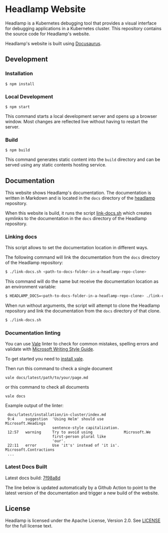 # Headlamp Website

Headlamp is a Kubernetes debugging tool that provides a visual interface for debugging applications in a Kubernetes cluster. This repository contains the source code for Headlamp's website.

Headlamp's website is built using [Docusaurus](https://docusaurus.io/).

## Development

### Installation

```
$ npm install
```

### Local Development

```
$ npm start
```

This command starts a local development server and opens up a browser window. Most changes are reflected live without having to restart the server.

### Build

```
$ npm build
```

This command generates static content into the `build` directory and can be served using any static contents hosting service.

## Documentation

This website shows Headlamp's documentation. The documentation is written in Markdown and is located in the `docs` directory of the [headlamp](https://github.com/kubernetes-sigs/headlamp) repository.

When this website is build, it runs the script [link-docs.sh](./link-docs.sh) which creates symlinks to the documentation in the `docs` directory of the Headlamp repository.

### Linking docs

This script allows to set the documentation location in different ways.

The following command will link the documentation from the `docs` directory of the Headlamp repository:

```sh
$ ./link-docs.sh <path-to-docs-folder-in-a-headlamp-repo-clone>
```

This command will do the same but receive the documentation location as an environment variable:

```sh
$ HEADLAMP_DOCS=<path-to-docs-folder-in-a-headlamp-repo-clone> ./link-docs.sh
```

When run without arguments, the script will attempt to clone the Headlamp repository and link the documentation from the `docs` directory of that clone.

```sh
$ ./link-docs.sh
```

### Documentation linting

You can use [Vale](https://vale.sh/) linter to check for common mistakes, spelling errors and validate with [Microsoft Writing Style Guide](https://learn.microsoft.com/en-us/style-guide/welcome/).

To get started you need to [install vale](https://vale.sh/docs/vale-cli/installation/).

Then run this command to check a single document

```
vale docs/latest/path/to/your/page.md
```

or this command to check all documents

```
vale docs
```

Example output of the linter:

```
 docs/latest/installation/in-cluster/index.md
 9:4     suggestion  'Using Helm' should use         Microsoft.Headings
                     sentence-style capitalization.
 12:57   warning     Try to avoid using              Microsoft.We
                     first-person plural like
                     'our'.
 22:11   error       Use 'it's' instead of 'it is'.  Microsoft.Contractions
 ...
```

### Latest Docs Built

Latest docs build: [7f98a8d](https://github.com/kubernetes-sigs/headlamp/tree/7f98a8dc7c79a3a732d2a95b01a262443b37fcfe/docs)

The line below is updated automatically by a Github Action to point to the latest version of the documentation and trigger a new build of the website.

## License

Headlamp is licensed under the Apache License, Version 2.0. See [LICENSE](./LICENSE) for the full license text.
